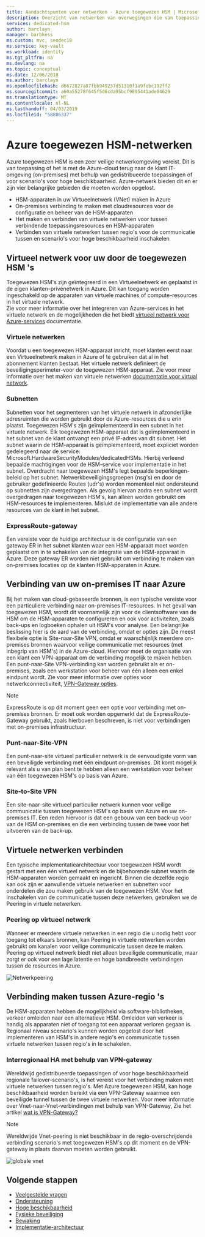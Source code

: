 ```yaml
---
title: Aandachtspunten voor netwerken - Azure toegewezen HSM | Microsoft Docs
description: Overzicht van netwerken van overwegingen die van toepassing op Azure toegewezen HSM-implementaties
services: dedicated-hsm
author: barclayn
manager: barbkess
ms.custom: mvc, seodec18
ms.service: key-vault
ms.workload: identity
ms.tgt_pltfrm: na
ms.devlang: na
ms.topic: conceptual
ms.date: 12/06/2018
ms.author: barclayn
ms.openlocfilehash: d6672827a87fbb949237d51310f1a9febc192ff2
ms.sourcegitcommit: a60a55278f645f5d6cda95bcf9895441ade04629
ms.translationtype: MT
ms.contentlocale: nl-NL
ms.lasthandoff: 04/03/2019
ms.locfileid: "58886337"
---
```

# <a name="azure-dedicated-hsm-networking"></a>Azure toegewezen HSM-netwerken

Azure toegewezen HSM is een zeer veilige netwerkomgeving vereist. Dit is van toepassing of het is met de Azure-cloud terug naar de klant IT-omgeving (on-premises) met behulp van gedistribueerde toepassingen of voor scenario's voor hoge beschikbaarheid. Azure-netwerk bieden dit en er zijn vier belangrijke gebieden die moeten worden opgelost.

- HSM-apparaten in uw Virtueelnetwerk (VNet) maken in Azure
- On-premises verbinding te maken met cloudresources voor de configuratie en beheer van de HSM-apparaten
- Het maken en verbinden van virtuele netwerken voor tussen verbindende toepassingsresources en HSM-apparaten
- Verbinden van virtuele netwerken tussen regio's voor de communicatie tussen en scenario's voor hoge beschikbaarheid inschakelen

## <a name="virtual-network-for-your-dedicated-hsms"></a>Virtueel netwerk voor uw door de toegewezen HSM 's

Toegewezen HSM's zijn geïntegreerd in een Virtueelnetwerk en geplaatst in de eigen klanten-privénetwerk in Azure. Dit kan toegang worden ingeschakeld op de apparaten van virtuele machines of compute-resources in het virtuele netwerk.  
Zie voor meer informatie over het integreren van Azure-services in het virtuele netwerk en de mogelijkheden die het biedt [virtueel netwerk voor Azure-services](../virtual-network/virtual-network-for-azure-services.md) documentatie.

### <a name="virtual-networks"></a>Virtuele netwerken

Voordat u een toegewezen HSM-apparaat inricht, moet klanten eerst naar een Virtueelnetwerk maken in Azure of te gebruiken dat al in het abonnement klanten bestaat. Het virtuele netwerk definieert de beveiligingsperimeter-voor de toegewezen HSM-apparaat. Zie voor meer informatie over het maken van virtuele netwerken [documentatie voor virtual network](../virtual-network/virtual-networks-overview.md).

### <a name="subnets"></a>Subnetten

Subnetten voor het segmenteren van het virtuele netwerk in afzonderlijke adresruimten die worden gebruikt door de Azure-resources die u erin plaatst. Toegewezen HSM's zijn geïmplementeerd in een subnet in het virtuele netwerk. Elk toegewezen HSM-apparaat dat is geïmplementeerd in het subnet van de klant ontvangt een privé IP-adres van dit subnet. Het subnet waarin de HSM-apparaat is geïmplementeerd, moet expliciet worden gedelegeerd naar de service: Microsoft.HardwareSecurityModules/dedicatedHSMs. Hierbij verleend bepaalde machtigingen voor de HSM-service voor implementatie in het subnet. Overdracht naar toegewezen HSM's legt bepaalde beperkingen-beleid op het subnet. Netwerkbeveiligingsgroepen (nsg's) en door de gebruiker gedefinieerde Routes (udr's) worden momenteel niet ondersteund op subnetten zijn overgedragen. Als gevolg hiervan zodra een subnet wordt overgedragen naar toegewezen HSM's, kan alleen worden gebruikt om HSM-resources te implementeren. Mislukt de implementatie van alle andere resources van de klant in het subnet.


### <a name="expressroute-gateway"></a>ExpressRoute-gateway

Een vereiste voor de huidige architectuur is de configuratie van een gateway ER in het subnet klanten waar een HSM-apparaat moet worden geplaatst om in te schakelen van de integratie van de HSM-apparaat in Azure. Deze gateway ER worden niet gebruikt om verbinding te maken van on-premises locaties op de klanten HSM-apparaten in Azure.

## <a name="connecting-your-on-premises-it-to-azure"></a>Verbinding van uw on-premises IT naar Azure

Bij het maken van cloud-gebaseerde bronnen, is een typische vereiste voor een particuliere verbinding naar on-premises IT-resources. In het geval van toegewezen HSM, wordt dit voornamelijk zijn voor de clientsoftware van de HSM om de HSM-apparaten te configureren en ook voor activiteiten, zoals back-ups en logboeken ophalen uit HSM's voor analyse. Een belangrijke beslissing hier is de aard van de verbinding, omdat er opties zijn.  De meest flexibele optie is Site-naar-Site VPN, omdat er waarschijnlijk meerdere on-premises bronnen waarvoor veilige communicatie met resources (met inbegrip van HSM's) in de Azure-cloud. Hiervoor moet de organisatie van een klant een VPN-apparaat om de verbinding mogelijk te maken hebben. Een punt-naar-Site VPN-verbinding kan worden gebruikt als er on-premises, zoals een werkstation voor beheer van één alleen een enkel eindpunt wordt.
Zie voor meer informatie over opties voor netwerkconnectiviteit, [VPN-Gateway opties](../vpn-gateway/vpn-gateway-about-vpngateways.md?toc=%2fazure%2fvirtual-network%2ftoc.json#planningtable).

> [!NOTE]
> ExpressRoute is op dit moment geen een optie voor verbinding met on-premises bronnen. Er moet ook worden opgemerkt dat de ExpressRoute-Gateway gebruikt, zoals hierboven beschreven, is niet voor verbindingen met on-premises infrastructuur.

### <a name="point-to-site-vpn"></a>Punt-naar-Site-VPN

Een punt-naar-site virtueel particulier netwerk is de eenvoudigste vorm van een beveiligde verbinding met één eindpunt on-premises. Dit komt mogelijk relevant als u van plan bent te hebben alleen een werkstation voor beheer van één toegewezen HSM's op basis van Azure.

### <a name="site-to-site-vpn"></a>Site-to-Site VPN

Een site-naar-site virtueel particulier netwerk kunnen voor veilige communicatie tussen toegewezen HSM's op basis van Azure en uw on-premises IT. Een reden hiervoor is dat een gebouw van een back-up voor van de HSM on-premises en die een verbinding tussen de twee voor het uitvoeren van de back-up.

## <a name="connecting-virtual-networks"></a>Virtuele netwerken verbinden

Een typische implementatiearchitectuur voor toegewezen HSM wordt gestart met een één virtueel netwerk en de bijbehorende subnet waarin de HSM-apparaten worden gemaakt en ingericht. Binnen die dezelfde regio kan ook zijn er aanvullende virtuele netwerken en subnetten voor onderdelen die zou maken gebruik van de toegewezen HSM. Voor het inschakelen van de communicatie tussen deze netwerken, gebruiken we de Peering in virtuele netwerken.

### <a name="virtual-network-peering"></a>Peering op virtueel netwerk

Wanneer er meerdere virtuele netwerken in een regio die u nodig hebt voor toegang tot elkaars bronnen, kan Peering in virtuele netwerken worden gebruikt om kanalen voor veilige communicatie tussen deze te maken.  Peering op virtueel netwerk biedt niet alleen beveiligde communicatie, maar zorgt er ook voor een lage latentie en hoge bandbreedte verbindingen tussen de resources in Azure.

![Netwerkpeering](media/networking/peering.png)

## <a name="connecting-across-azure-regions"></a>Verbinding maken tussen Azure-regio 's

De HSM-apparaten hebben de mogelijkheid via software-bibliotheken, verkeer omleiden naar een alternatieve HSM. Omleiden van verkeer is handig als apparaten niet of toegang tot een apparaat verloren gegaan is. Regionaal niveau scenario's kunnen worden opgelost door het implementeren van HSM's in andere regio's en communicatie tussen virtuele netwerken tussen regio's in te schakelen.

### <a name="cross-region-ha-using-vpn-gateway"></a>Interregionaal HA met behulp van VPN-gateway

Wereldwijd gedistribueerde toepassingen of voor hoge beschikbaarheid regionale failover-scenario's, is het vereist voor het verbinding maken met virtuele netwerken tussen regio's. Met Azure toegewezen HSM, kan hoge beschikbaarheid worden bereikt via een VPN-Gateway waarmee een beveiligde tunnel tussen de twee virtuele netwerken. Voor meer informatie over Vnet-naar-Vnet-verbindingen met behulp van VPN-Gateway, Zie het artikel [wat is VPN-Gateway?](../vpn-gateway/vpn-gateway-about-vpngateways.md#V2V)

> [!NOTE]
> Wereldwijde Vnet-peering is niet beschikbaar in de regio-overschrijdende verbinding scenario's met toegewezen HSM's op dit moment en de VPN-gateway in plaats daarvan moeten worden gebruikt. 

![globale vnet](media/networking/global-vnet.png)

## <a name="next-steps"></a>Volgende stappen

- [Veelgestelde vragen](faq.md)
- [Ondersteuning](supportability.md)
- [Hoge beschikbaarheid](high-availability.md)
- [Fysieke beveiliging](physical-security.md)
- [Bewaking](monitoring.md)
- [Implementatie-architectuur](deployment-architecture.md)